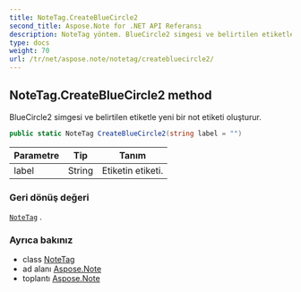 ```yaml
---
title: NoteTag.CreateBlueCircle2
second_title: Aspose.Note for .NET API Referansı
description: NoteTag yöntem. BlueCircle2 simgesi ve belirtilen etiketle yeni bir not etiketi oluşturur.
type: docs
weight: 70
url: /tr/net/aspose.note/notetag/createbluecircle2/
---
```

## NoteTag.CreateBlueCircle2 method

BlueCircle2 simgesi ve belirtilen etiketle yeni bir not etiketi oluşturur.

```csharp
public static NoteTag CreateBlueCircle2(string label = "")
```

| Parametre | Tip | Tanım |
| --- | --- | --- |
| label | String | Etiketin etiketi. |

### Geri dönüş değeri

[`NoteTag`](../) .

### Ayrıca bakınız

* class [NoteTag](../)
* ad alanı [Aspose.Note](../../notetag/)
* toplantı [Aspose.Note](../../../)


